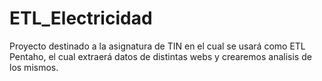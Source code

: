 # ETL_Electricidad
Proyecto destinado a la asignatura de TIN en el cual se usará como ETL Pentaho, el cual extraerá datos de distintas webs y crearemos analisis de los mismos.
